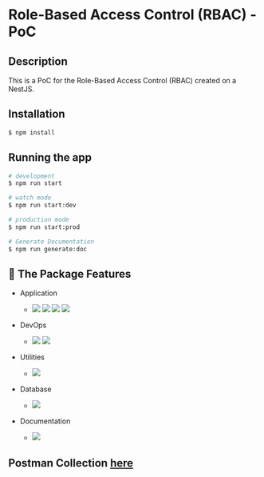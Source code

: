 # Role-Based Access Control (RBAC) - PoC

## Description

This is a PoC for the Role-Based Access Control (RBAC) created on a NestJS.

## Installation

```bash
$ npm install
```

## Running the app

```bash
# development
$ npm run start

# watch mode
$ npm run start:dev

# production mode
$ npm run start:prod

# Generate Documentation
$ npm run generate:doc
```

## 💎 The Package Features

- Application

  - ![](https://img.shields.io/badge/-TypeScript-007ACC?style=for-the-badge&logo=TypeScript&logoColor=fff)
    ![](https://img.shields.io/badge/-Node.js-339933?style=for-the-badge&logo=Node.js&logoColor=fff)
    ![](https://img.shields.io/badge/-NPM-CB3837?style=for-the-badge&logo=NPM&logoColor=fff)
    ![](https://img.shields.io/badge/nestjs-100000?style=for-the-badge&logo=nestjs&logoColor=red)

- DevOps

  -  ![](https://img.shields.io/badge/-ESLint-4B32C3?style=for-the-badge&logo=ESLint&logoColor=fff)
    ![](https://img.shields.io/badge/-Prettier-F7B93E?style=for-the-badge&logo=Prettier&logoColor=000)

- Utilities

  - ![](https://img.shields.io/badge/-POSTMAN-FF6C37?style=for-the-badge&logo=Postman&logoColor=fff)

- Database
  - ![](https://img.shields.io/badge/MongoDB-4EA94B?style=for-the-badge&logo=mongodb&logoColor=white)

- Documentation
  - ![](https://img.shields.io/badge/compodoc-245aaa?style=for-the-badge&logo=compodoc&logoColor=#245aaa)

## Postman Collection [here](https://documenter.getpostman.com/view/3044683/UV5afw3j)

